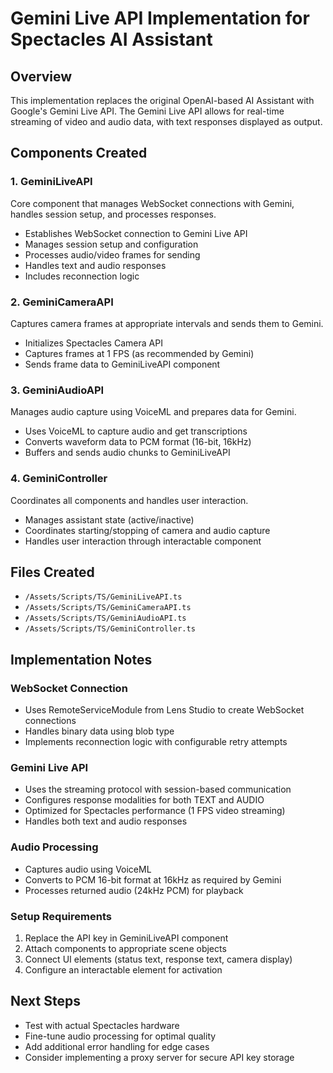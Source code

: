 # Gemini Live API Implementation for Spectacles AI Assistant

## Overview
This implementation replaces the original OpenAI-based AI Assistant with Google's Gemini Live API. The Gemini Live API allows for real-time streaming of video and audio data, with text responses displayed as output.

## Components Created

### 1. GeminiLiveAPI
Core component that manages WebSocket connections with Gemini, handles session setup, and processes responses.
- Establishes WebSocket connection to Gemini Live API
- Manages session setup and configuration
- Processes audio/video frames for sending
- Handles text and audio responses
- Includes reconnection logic

### 2. GeminiCameraAPI
Captures camera frames at appropriate intervals and sends them to Gemini.
- Initializes Spectacles Camera API
- Captures frames at 1 FPS (as recommended by Gemini)
- Sends frame data to GeminiLiveAPI component

### 3. GeminiAudioAPI
Manages audio capture using VoiceML and prepares data for Gemini.
- Uses VoiceML to capture audio and get transcriptions
- Converts waveform data to PCM format (16-bit, 16kHz)
- Buffers and sends audio chunks to GeminiLiveAPI

### 4. GeminiController
Coordinates all components and handles user interaction.
- Manages assistant state (active/inactive)
- Coordinates starting/stopping of camera and audio capture
- Handles user interaction through interactable component

## Files Created
- `/Assets/Scripts/TS/GeminiLiveAPI.ts`
- `/Assets/Scripts/TS/GeminiCameraAPI.ts`
- `/Assets/Scripts/TS/GeminiAudioAPI.ts`
- `/Assets/Scripts/TS/GeminiController.ts`

## Implementation Notes

### WebSocket Connection
- Uses RemoteServiceModule from Lens Studio to create WebSocket connections
- Handles binary data using blob type
- Implements reconnection logic with configurable retry attempts

### Gemini Live API
- Uses the streaming protocol with session-based communication
- Configures response modalities for both TEXT and AUDIO
- Optimized for Spectacles performance (1 FPS video streaming)
- Handles both text and audio responses

### Audio Processing
- Captures audio using VoiceML
- Converts to PCM 16-bit format at 16kHz as required by Gemini
- Processes returned audio (24kHz PCM) for playback

### Setup Requirements
1. Replace the API key in GeminiLiveAPI component
2. Attach components to appropriate scene objects
3. Connect UI elements (status text, response text, camera display)
4. Configure an interactable element for activation

## Next Steps
- Test with actual Spectacles hardware
- Fine-tune audio processing for optimal quality
- Add additional error handling for edge cases
- Consider implementing a proxy server for secure API key storage

